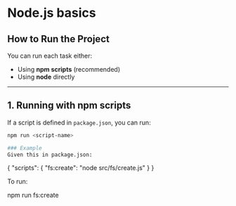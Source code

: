 # Node.js basics

## How to Run the Project

You can run each task either:

- Using **npm scripts** (recommended)
- Using **node** directly

---

## 1. Running with npm scripts

If a script is defined in `package.json`, you can run:

```bash
npm run <script-name>

### Example
Given this in package.json:

```
{
  "scripts": {
    "fs:create": "node src/fs/create.js"
  }
}

To run:

npm run fs:create

